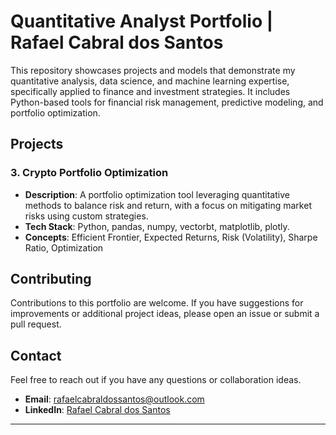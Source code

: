 # Quantitative Analyst Portfolio | Rafael Cabral dos Santos

This repository showcases projects and models that demonstrate my quantitative analysis, data science, and machine learning expertise, specifically applied to finance and investment strategies. It includes Python-based tools for financial risk management, predictive modeling, and portfolio optimization.

## Projects

### 3. **Crypto Portfolio Optimization**
   - **Description**: A portfolio optimization tool leveraging quantitative methods to balance risk and return, with a focus on mitigating market risks using custom strategies.
   - **Tech Stack**: Python, pandas, numpy, vectorbt, matplotlib, plotly.
   - **Concepts**: Efficient Frontier, Expected Returns, Risk (Volatility), Sharpe Ratio, Optimization

## Contributing

Contributions to this portfolio are welcome. If you have suggestions for improvements or additional project ideas, please open an issue or submit a pull request.

## Contact

Feel free to reach out if you have any questions or collaboration ideas.

- **Email**: [rafaelcabraldossantos@outlook.com](mailto:rafaelcabraldossantos@outlook.com)
- **LinkedIn**: [Rafael Cabral dos Santos](https://www.linkedin.com/in/rafael-cabral-santos)

---


